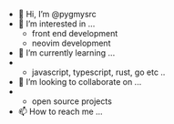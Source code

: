 - 👋 Hi, I’m @pygmysrc
- 👀 I’m interested in ...
     - front end development
     - neovim development
- 🌱 I’m currently learning ...
-    - javascript, typescript, rust, go etc ..
- 💞️ I’m looking to collaborate on ...
-    - open source projects
- 📫 How to reach me ...

<!---
pygmysrc/pygmysrc is a ✨ special ✨ repository because its `README.md` (this file) appears on your GitHub profile.
You can click the Preview link to take a look at your changes.
--->
